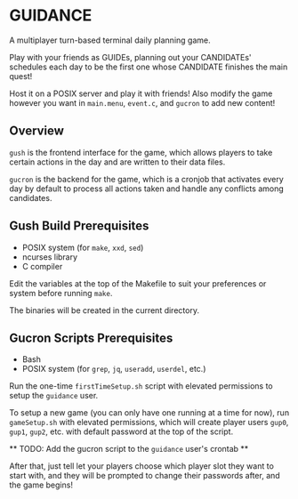 # GUIDANCE

A multiplayer turn-based terminal daily planning game. 

Play with your friends as GUIDEs, planning out your CANDIDATEs' schedules each day to be the first one whose CANDIDATE finishes the main quest!

Host it on a POSIX server and play it with friends! Also modify the game however you want in `main.menu`, `event.c`, and `gucron` to add new content!

## Overview
`gush` is the frontend interface for the game, which allows players to take certain actions in the day and are written to their data files.

`gucron` is the backend for the game, which is a cronjob that activates every day by default to process all actions taken and handle any conflicts among candidates.

## Gush Build Prerequisites
- POSIX system (for `make`, `xxd`, `sed`)
- ncurses library
- C compiler

Edit the variables at the top of the Makefile to suit your preferences or system before running `make`.

The binaries will be created in the current directory.

## Gucron Scripts Prerequisites
- Bash
- POSIX system (for `grep`, `jq`, `useradd`, `userdel`, etc.)

Run the one-time `firstTimeSetup.sh` script with elevated permissions to setup the `guidance` user.

To setup a new game (you can only have one running at a time for now), run `gameSetup.sh` with elevated permissions, which will create player users `gup0`, `gup1`, `gup2`, etc. with default password at the top of the script.

** TODO: Add the gucron script to the `guidance` user's crontab **

After that, just tell let your players choose which player slot they want to start with, and they will be prompted to change their passwords after, and the game begins!
